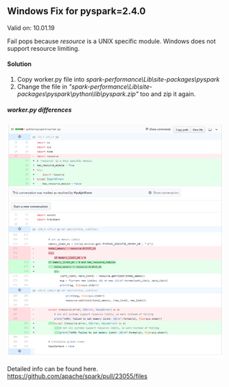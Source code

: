 ## Windows Fix for pyspark=2.4.0

Valid on: 10.01.19

Fail pops because *resource* is a UNIX specific module. Windows does not support resource limiting.

#### Solution
1. Copy worker.py file into *spark-performance\Lib\site-packages\pyspark*  
2. Change the file in *"spark-performance\Lib\site-packages\pyspark\python\lib\pyspark.zip"* too  and zip it again.


##### worker.py differences
![](worker.png)



Detailed info can be found here.  
https://github.com/apache/spark/pull/23055/files
